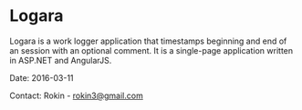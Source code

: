 # Logara
Logara is a work logger application that timestamps beginning and end of an session with an optional comment. It is a single-page application written in ASP.NET and AngularJS.

Date: 2016-03-11

Contact: Rokin - rokin3@gmail.com
